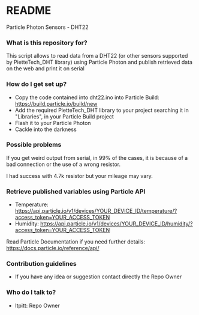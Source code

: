 # README #

Particle Photon Sensors - DHT22

### What is this repository for? ###

This script allows to read data from a DHT22 (or other sensors supported by PietteTech_DHT library) using Particle Photon and publish retrieved data on the web and print it on serial

### How do I get set up? ###

* Copy the code contained into dht22.ino into Particle Build: https://build.particle.io/build/new
* Add the required PietteTech_DHT library to your project searching it in "Libraries", in your Particle Build project
* Flash it to your Particle Photon
* Cackle into the darkness

### Possible problems ###

If you get weird output from serial, in 99% of the cases, it is because of a bad connection or the use of a wrong resistor.

I had success with 4.7k resistor but your mileage may vary.

### Retrieve published variables using Particle API ###

* Temperature: https://api.particle.io/v1/devices/YOUR_DEVICE_ID/temperature/?access_token=YOUR_ACCESS_TOKEN
* Humidity: https://api.particle.io/v1/devices/YOUR_DEVICE_ID/humidity/?access_token=YOUR_ACCESS_TOKEN

Read Particle Documentation if you need further details: https://docs.particle.io/reference/api/

### Contribution guidelines ###

* If you have any idea or suggestion contact directly the Repo Owner

### Who do I talk to? ###

* ltpitt: Repo Owner
